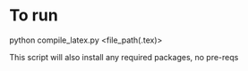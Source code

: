 # To run
python compile_latex.py <file_path(.tex)>

This script will also install any required packages, no pre-reqs
